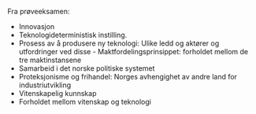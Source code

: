 Fra prøveeksamen:

- Innovasjon
- Teknologideterministisk instilling.
- Prosess av å produsere ny teknologi: Ulike ledd og aktører og utfordringer ved disse - Maktfordelingsprinsippet: forholdet mellom de tre maktinstansene
- Samarbeid i det norske politiske systemet
- Proteksjonisme og frihandel: Norges avhengighet av andre land for industriutvikling
- Vitenskapelig kunnskap
- Forholdet mellom vitenskap og teknologi